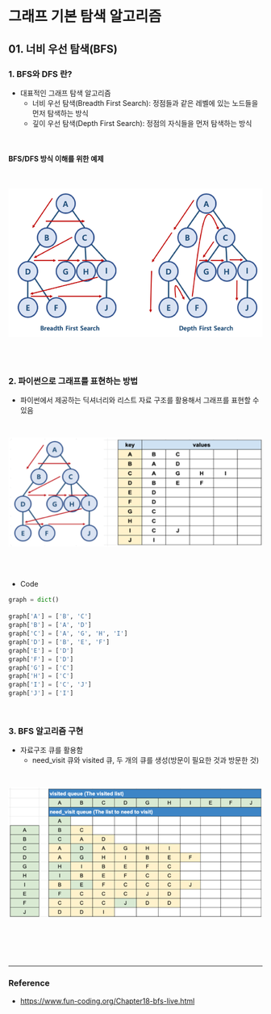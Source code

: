 # 그래프 기본 탐색 알고리즘

## 01. 너비 우선 탐색(BFS)

### 1. BFS와 DFS 란?

- 대표적인 그래프 탐색 알고리즘
  - 너비 우선 탐색(Breadth First Search): 정점들과 같은 레벨에 있는 노드들을 먼저 탐색하는 방식
  - 깊이 우선 탐색(Depth First Search): 정점의 자식들을 먼저 탐색하는 방식



<br/>

#### BFS/DFS 방식 이해를 위한 예제

<br/>

![](./img/BFSDFS.png)

<br/>



<br/>

### 2. 파이썬으로 그래프를 표현하는 방법

- 파이썬에서 제공하는 딕셔너리와 리스트 자료 구조를 활용해서 그래프를 표현할 수 있음

<br/>

![](./img/bfsgraph.png)

<br/>



<br/>

- Code

```python
graph = dict()

graph['A'] = ['B', 'C']
graph['B'] = ['A', 'D']
graph['C'] = ['A', 'G', 'H', 'I']
graph['D'] = ['B', 'E', 'F']
graph['E'] = ['D']
graph['F'] = ['D']
graph['G'] = ['C']
graph['H'] = ['C']
graph['I'] = ['C', 'J']
graph['J'] = ['I']
```



<br/>

### 3. BFS 알고리즘 구현

- 자료구조 큐를 활용함
  - need_visit 큐와 visited 큐, 두 개의 큐를 생성(방문이 필요한 것과 방문한 것)

<br/>

![](./img/bfsqueue.png)

<br/>















<br/><br/>

--------------

### Reference

-  https://www.fun-coding.org/Chapter18-bfs-live.html 